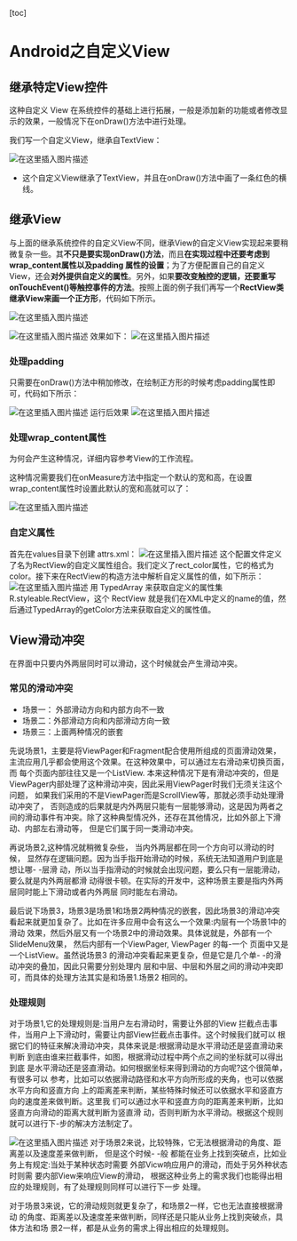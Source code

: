 [toc]

# Android之自定义View
## 继承特定View控件
这种自定义 View 在系统控件的基础上进行拓展，一般是添加新的功能或者修改显示的效果，一般情况下在onDraw()方法中进行处理。

我们写一个自定义View，继承自TextView：

![在这里插入图片描述](https://img-blog.csdnimg.cn/20191020205118113.png?x-oss-process=image/watermark,type_ZmFuZ3poZW5naGVpdGk,shadow_10,text_aHR0cHM6Ly9ibG9nLmNzZG4ubmV0L0NvZGVGYXJtZXJfXw==,size_16,color_FFFFFF,t_70)
- 这个自定义View继承了TextView，并且在onDraw()方法中画了一条红色的横线。

## 继承View
与上面的继承系统控件的自定义View不同，继承View的自定义View实现起来要稍微复杂一些。其**不只是要实现onDraw()方法**，而且**在实现过程中还要考虑到wrap_content属性以及padding 属性的设置**；为了方便配置自己的自定义 View，还会**对外提供自定义的属性**。另外，如果**要改变触控的逻辑，还要重写 onTouchEvent()等触控事件的方法**。按照上面的例子我们再写一个**RectView类继承View来画一个正方形**，代码如下所示。

![在这里插入图片描述](https://img-blog.csdnimg.cn/20191021143730194.png?x-oss-process=image/watermark,type_ZmFuZ3poZW5naGVpdGk,shadow_10,text_aHR0cHM6Ly9ibG9nLmNzZG4ubmV0L0NvZGVGYXJtZXJfXw==,size_16,color_FFFFFF,t_70)

![在这里插入图片描述](https://img-blog.csdnimg.cn/20191021143909694.png?x-oss-process=image/watermark,type_ZmFuZ3poZW5naGVpdGk,shadow_10,text_aHR0cHM6Ly9ibG9nLmNzZG4ubmV0L0NvZGVGYXJtZXJfXw==,size_16,color_FFFFFF,t_70)
效果如下：
![在这里插入图片描述](https://img-blog.csdnimg.cn/20191021144025561.png?x-oss-process=image/watermark,type_ZmFuZ3poZW5naGVpdGk,shadow_10,text_aHR0cHM6Ly9ibG9nLmNzZG4ubmV0L0NvZGVGYXJtZXJfXw==,size_16,color_FFFFFF,t_70)
### 处理padding

只需要在onDraw()方法中稍加修改，在绘制正方形的时候考虑padding属性即可，代码如下所示：

![在这里插入图片描述](https://img-blog.csdnimg.cn/20191021144144574.png?x-oss-process=image/watermark,type_ZmFuZ3poZW5naGVpdGk,shadow_10,text_aHR0cHM6Ly9ibG9nLmNzZG4ubmV0L0NvZGVGYXJtZXJfXw==,size_16,color_FFFFFF,t_70)
运行后效果
![在这里插入图片描述](https://img-blog.csdnimg.cn/20191021144223311.png?x-oss-process=image/watermark,type_ZmFuZ3poZW5naGVpdGk,shadow_10,text_aHR0cHM6Ly9ibG9nLmNzZG4ubmV0L0NvZGVGYXJtZXJfXw==,size_16,color_FFFFFF,t_70)
### 处理wrap_content属性
为何会产生这种情况，详细内容参考View的工作流程。

这种情况需要我们在onMeasure方法中指定一个默认的宽和高，在设置wrap_content属性时设置此默认的宽和高就可以了：

![在这里插入图片描述](https://img-blog.csdnimg.cn/20191021144445803.png?x-oss-process=image/watermark,type_ZmFuZ3poZW5naGVpdGk,shadow_10,text_aHR0cHM6Ly9ibG9nLmNzZG4ubmV0L0NvZGVGYXJtZXJfXw==,size_16,color_FFFFFF,t_70)
### 自定义属性
首先在values目录下创建 attrs.xml：
![在这里插入图片描述](https://img-blog.csdnimg.cn/20191021144800656.png)
这个配置文件定义了名为RectView的自定义属性组合。我们定义了rect_color属性，它的格式为color。接下来在RectView的构造方法中解析自定义属性的值，如下所示：
![在这里插入图片描述](https://img-blog.csdnimg.cn/20191021144830635.png?x-oss-process=image/watermark,type_ZmFuZ3poZW5naGVpdGk,shadow_10,text_aHR0cHM6Ly9ibG9nLmNzZG4ubmV0L0NvZGVGYXJtZXJfXw==,size_16,color_FFFFFF,t_70)
用 TypedArray 来获取自定义的属性集 R.styleable.RectView，这个 RectView 就是我们在XML中定义的name的值，然后通过TypedArray的getColor方法来获取自定义的属性值。

## View滑动冲突
在界面中只要内外两层同时可以滑动，这个时候就会产生滑动冲突。

### 常见的滑动冲突
- 场景一： 外部滑动方向和内部方向不一致
- 场景二：外部滑动方向和内部滑动方向一致
- 场景三：上面两种情况的嵌套

先说场景1，主要是将ViewPager和Fragment配合使用所组成的页面滑动效果，
主流应用几乎都会使用这个效果。在这种效果中，可以通过左右滑动来切换页面，而
每个页面内部往往又是一个ListView. 本来这种情况下是有滑动冲突的，但是
ViewPager内部处理了这种滑动冲突，因此采用ViewPager时我们无须关注这个问题，
如果我们采用的不是ViewPager而是ScrolIView等，那就必须手动处理滑动冲突了，
否则造成的后果就是内外两层只能有一层能够滑动，这是因为两者之间的滑动事件有冲突。除了这种典型情况外，还存在其他情况，比如外部上下滑动、内部左右滑动等，
但是它们属于同一类滑动冲突。

再说场景2,这种情况就稍微复杂些， 当内外两层都在同一个方向可以滑动的时候，
显然存在逻辑问题。因为当手指开始滑动的时候，系统无法知道用户到底是想让哪- -层滑
动，所以当手指滑动的时候就会出现问题，要么只有一层能滑动，要么就是内外两层都滑
动得很卡顿。在实际的开发中，这种场景主要是指内外两层同时能上下滑动或者内外两层
同时能左右滑动。


最后说下场景3，场景3是场景1和场景2两种情况的嵌套，因此场景3的滑动冲突
看起来就更加复杂了。比如在许多应用中会有这么一个效果:内层有一个场景1中的滑动
效果，然后外层又有一个场景2中的滑动效果。具体说就是，外部有一个SlideMenu效果，
然后内部有一个ViewPager, ViewPager 的每-一个 页面中又是一个ListView。虽然说场景3
的滑动冲突看起来更复杂，但是它是几个单- -的滑动冲突的叠加，因此只需要分别处理内
层和中层、中层和外层之间的滑动冲突即可，而具体的处理方法其实是和场景1.场景2
相同的。

### 处理规则
对于场景1,它的处理规则是:当用户左右滑动时，需要让外部的View
拦截点击事件，当用户上下滑动时，需要让内部View拦截点击事件。这个时候我们就可以
根据它们的特征来解决滑动冲突，具体来说是:根据滑动是水平滑动还是竖直滑动来判断
到底由谁来拦截事件，如图，根据滑动过程中两个点之间的坐标就可以得出到底
是水平滑动还是竖直滑动。如何根据坐标来得到滑动的方向呢?这个很简单，有很多可以
参考，比如可以依据滑动路径和水平方向所形成的夹角，也可以依据水平方向和竖直方向
上的距离差来判断，某些特殊时候还可以依据水平和竖直方向的速度差来做判断。这里我
们可以通过水平和竖直方向的距离差来判断，比如竖直方向滑动的距离大就判断为竖直滑
动，否则判断为水平滑动。根据这个规则就可以进行下-步的解决方法制定了。


![在这里插入图片描述](https://img-blog.csdnimg.cn/20191021182007945.png?x-oss-process=image/watermark,type_ZmFuZ3poZW5naGVpdGk,shadow_10,text_aHR0cHM6Ly9ibG9nLmNzZG4ubmV0L0NvZGVGYXJtZXJfXw==,size_16,color_FFFFFF,t_70)
对于场景2来说，比较特殊，它无法根据滑动的角度、距离差以及速度差来做判断，
但是这个时候- -般 都能在业务上找到突破点，比如业务上有规定:当处于某种状态时需要
外部Vicw响应用户的滑动，而处于另外种状态时则需 要内部View来响应View的滑动，
根据这种业务上的需求我们也能得出相应的处理规则，有了处理规则同样可以进行下一步
处理。

对于场景3来说，它的滑动规则就更复杂了，和场景2一样，它也无法直接根据滑动
的角度、距离差以及速度差来做判断，同样还是只能从业务上找到突破点，具体方法和场
景2一样，都是从业务的需求上得出相应的处理规则。
